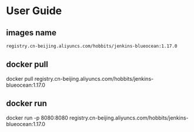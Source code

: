 # User Guide

## images name 

```bash
registry.cn-beijing.aliyuncs.com/hobbits/jenkins-blueocean:1.17.0
```

## docker  pull

docker pull registry.cn-beijing.aliyuncs.com/hobbits/jenkins-blueocean:1.17.0

## docker run 

docker run -p 8080:8080 registry.cn-beijing.aliyuncs.com/hobbits/jenkins-blueocean:1.17.0
